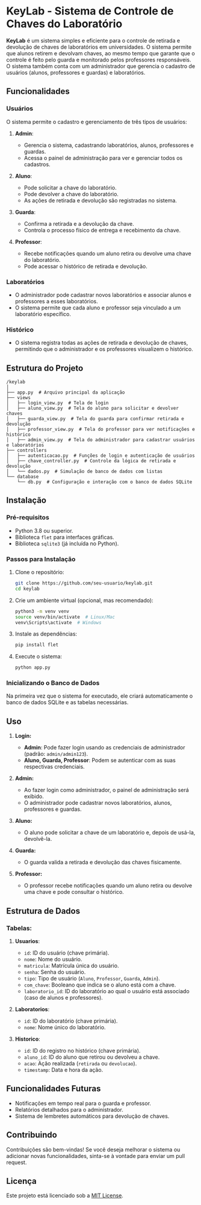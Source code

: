 # KeyLab - Sistema de Controle de Chaves do Laboratório

**KeyLab** é um sistema simples e eficiente para o controle de retirada e devolução de chaves de laboratórios em universidades. O sistema permite que alunos retirem e devolvam chaves, ao mesmo tempo que garante que o controle é feito pelo guarda e monitorado pelos professores responsáveis. O sistema também conta com um administrador que gerencia o cadastro de usuários (alunos, professores e guardas) e laboratórios.

## Funcionalidades

### Usuários

O sistema permite o cadastro e gerenciamento de três tipos de usuários:

1. **Admin**:
   - Gerencia o sistema, cadastrando laboratórios, alunos, professores e guardas.
   - Acessa o painel de administração para ver e gerenciar todos os cadastros.
   
2. **Aluno**:
   - Pode solicitar a chave do laboratório.
   - Pode devolver a chave do laboratório.
   - As ações de retirada e devolução são registradas no sistema.
   
3. **Guarda**:
   - Confirma a retirada e a devolução da chave.
   - Controla o processo físico de entrega e recebimento da chave.
   
4. **Professor**:
   - Recebe notificações quando um aluno retira ou devolve uma chave do laboratório.
   - Pode acessar o histórico de retirada e devolução.

### Laboratórios
- O administrador pode cadastrar novos laboratórios e associar alunos e professores a esses laboratórios.
- O sistema permite que cada aluno e professor seja vinculado a um laboratório específico.

### Histórico
- O sistema registra todas as ações de retirada e devolução de chaves, permitindo que o administrador e os professores visualizem o histórico.

## Estrutura do Projeto

```
/keylab
│
├── app.py  # Arquivo principal da aplicação
├── views
│   ├── login_view.py  # Tela de login
│   ├── aluno_view.py  # Tela do aluno para solicitar e devolver chaves
│   ├── guarda_view.py  # Tela do guarda para confirmar retirada e devolução
│   ├── professor_view.py  # Tela do professor para ver notificações e histórico
│   ├── admin_view.py  # Tela do administrador para cadastrar usuários e laboratórios
├── controllers
│   ├── autenticacao.py  # Funções de login e autenticação de usuários
│   ├── chave_controller.py  # Controle da lógica de retirada e devolução
│   └── dados.py  # Simulação de banco de dados com listas
└── database
    └── db.py  # Configuração e interação com o banco de dados SQLite
```

## Instalação

### Pré-requisitos

- Python 3.8 ou superior.
- Biblioteca `flet` para interfaces gráficas.
- Biblioteca `sqlite3` (já incluída no Python).

### Passos para Instalação

1. Clone o repositório:
   ```bash
   git clone https://github.com/seu-usuario/keylab.git
   cd keylab
   ```

2. Crie um ambiente virtual (opcional, mas recomendado):
   ```bash
   python3 -m venv venv
   source venv/bin/activate  # Linux/Mac
   venv\Scripts\activate  # Windows
   ```

3. Instale as dependências:
   ```bash
   pip install flet
   ```

4. Execute o sistema:
   ```bash
   python app.py
   ```

### Inicializando o Banco de Dados

Na primeira vez que o sistema for executado, ele criará automaticamente o banco de dados SQLite e as tabelas necessárias.

## Uso

1. **Login:**
   - **Admin**: Pode fazer login usando as credenciais de administrador (padrão: `admin/admin123`).
   - **Aluno, Guarda, Professor**: Podem se autenticar com as suas respectivas credenciais.

2. **Admin:**
   - Ao fazer login como administrador, o painel de administração será exibido.
   - O administrador pode cadastrar novos laboratórios, alunos, professores e guardas.
   
3. **Aluno:**
   - O aluno pode solicitar a chave de um laboratório e, depois de usá-la, devolvê-la.

4. **Guarda:**
   - O guarda valida a retirada e devolução das chaves fisicamente.

5. **Professor:**
   - O professor recebe notificações quando um aluno retira ou devolve uma chave e pode consultar o histórico.

## Estrutura de Dados

### Tabelas:

1. **Usuarios**:
   - `id`: ID do usuário (chave primária).
   - `nome`: Nome do usuário.
   - `matricula`: Matrícula única do usuário.
   - `senha`: Senha do usuário.
   - `tipo`: Tipo de usuário (`Aluno`, `Professor`, `Guarda`, `Admin`).
   - `com_chave`: Booleano que indica se o aluno está com a chave.
   - `laboratorio_id`: ID do laboratório ao qual o usuário está associado (caso de alunos e professores).

2. **Laboratorios**:
   - `id`: ID do laboratório (chave primária).
   - `nome`: Nome único do laboratório.

3. **Historico**:
   - `id`: ID do registro no histórico (chave primária).
   - `aluno_id`: ID do aluno que retirou ou devolveu a chave.
   - `acao`: Ação realizada (`retirada` ou `devolucao`).
   - `timestamp`: Data e hora da ação.

## Funcionalidades Futuras

- Notificações em tempo real para o guarda e professor.
- Relatórios detalhados para o administrador.
- Sistema de lembretes automáticos para devolução de chaves.

## Contribuindo

Contribuições são bem-vindas! Se você deseja melhorar o sistema ou adicionar novas funcionalidades, sinta-se à vontade para enviar um pull request.

## Licença

Este projeto está licenciado sob a [MIT License](LICENSE).

